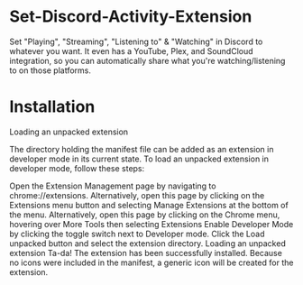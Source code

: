 # Set-Discord-Activity-Extension
Set "Playing", "Streaming", "Listening to" &amp; "Watching" in Discord to whatever you want. 
It even has a YouTube, Plex, and SoundCloud integration, so you can automatically share what you're watching/listening to on those platforms.

# Installation
Loading an unpacked extension

The directory holding the manifest file can be added as an extension in developer mode in its current state. To load an unpacked extension in developer mode, follow these steps:

Open the Extension Management page by navigating to chrome://extensions.
Alternatively, open this page by clicking on the Extensions menu button and selecting Manage Extensions at the bottom of the menu.
Alternatively, open this page by clicking on the Chrome menu, hovering over More Tools then selecting Extensions
Enable Developer Mode by clicking the toggle switch next to Developer mode.
Click the Load unpacked button and select the extension directory.
Loading an unpacked extension
Ta-da! The extension has been successfully installed. Because no icons were included in the manifest, a generic icon will be created for the extension.

